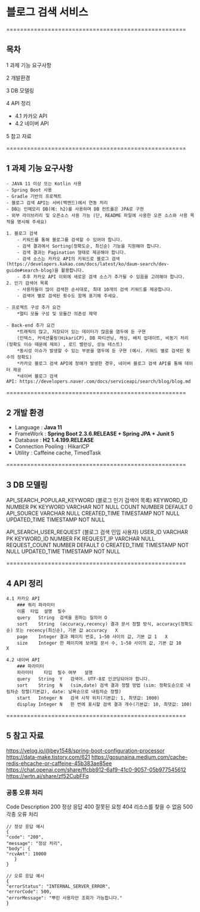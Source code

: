 # 블로그 검색 서비스
====================================================
## 목차
1 과제 기능 요구사항

2 개발환경

3 DB 모델링

4 API 정리
- 4.1 카카오 API
- 4.2 네이버 API

5 참고 자료 

====================================================

## 1 과제 기능 요구사항

	- JAVA 11 이상 또는 Kotlin 사용
	- Spring Boot 사용
	- Gradle 기반의 프로젝트
	- 블로그 검색 API는 서버(백엔드)에서 연동 처리
	- DB는 인메모리 DB(예: h2)를 사용하며 DB 컨트롤은 JPA로 구현
	- 외부 라이브러리 및 오픈소스 사용 가능 (단, README 파일에 사용한 오픈 소스와 사용 목적을 명시해 주세요)
	
	1. 블로그 검색
		- 키워드를 통해 블로그를 검색할 수 있어야 합니다.
		- 검색 결과에서 Sorting(정확도순, 최신순) 기능을 지원해야 합니다.
		- 검색 결과는 Pagination 형태로 제공해야 합니다.
		- 검색 소스는 카카오 API의 키워드로 블로그 검색(https://developers.kakao.com/docs/latest/ko/daum-search/dev-guide#search-blog)을 활용합니다.
		- 추후 카카오 API 이외에 새로운 검색 소스가 추가될 수 있음을 고려해야 합니다.
	2. 인기 검색어 목록
		- 사용자들이 많이 검색한 순서대로, 최대 10개의 검색 키워드를 제공합니다.
		- 검색어 별로 검색된 횟수도 함께 표기해 주세요.
		
	- 프로젝트 구성 추가 요건
		*멀티 모듈 구성 및 모듈간 의존성 제약
	
	- Back-end 추가 요건
		*트래픽이 많고, 저장되어 있는 데이터가 많음을 염두에 둔 구현
		(인덱스, 커넥션풀링(HikariCP), DB 파티션닝, 캐싱, 배치 업데이트, 비동기 처리(정확도 이슈 때문에 제외) , 로드 밸런싱, 성능 테스트)
		*동시성 이슈가 발생할 수 있는 부분을 염두에 둔 구현 (예시. 키워드 별로 검색된 횟수의 정확도)
		*카카오 블로그 검색 API에 장애가 발생한 경우, 네이버 블로그 검색 API를 통해 데이터 제공
		*네이버 블로그 검색 API: https://developers.naver.com/docs/serviceapi/search/blog/blog.md

====================================================

## 2 개발 환경 

- Language : **Java 11**
- FrameWork : **Spring Boot 2.3.6.RELEASE + Spring JPA + Junit 5**
- Database : **H2 1.4.199.RELEASE** 
- Connection Pooling : HikariCP
- Utility : Caffeine cache, TimedTask

====================================================

## 3 DB 모델링 

API_SEARCH_POPULAR_KEYWORD 	 (블로그 인기 검색어 목록)
	KEYWORD_ID		NUMBER 		PK
	KEYWORD			VARCHAR		NOT NULL
	COUNT			NUMBER		DEFAULT 0
	API_SOURCE		VARCHAR		NULL
	CREATED_TIME	TIMESTAMP	NOT NULL
	UPDATED_TIME 	TIMESTAMP	NOT NULL
	
API_SEARCH_USER_REQUEST		 (블로그 검색 인입 사용자)
	USER_ID			VARCHAR 	PK
	KEYWORD_ID		NUMBER 		FK
	REQUEST_IP		VARCHAR		NULL
	REQUEST_COUNT	NUMBER		DEFAULT 0
	CREATED_TIME	TIMESTAMP	NOT NULL
	UPDATED_TIME 	TIMESTAMP	NOT NULL
	
====================================================	
	
## 4 API 정리

	4.1 카카오 API
		### 쿼리 파라미터
		이름	타입	설명	필수
		query	String	검색을 원하는 질의어	O
		sort	String	(accuracy,recency) 결과 문서 정렬 방식, accuracy(정확도순) 또는 recency(최신순), 기본 값 accuracy	X
		page	Integer	결과 페이지 번호, 1~50 사이의 값, 기본 값 1	X
		size	Integer	한 페이지에 보여질 문서 수, 1~50 사이의 값, 기본 값 10	X
		
	4.2 네이버 API
		### 파라미터
		파라미터	타입	필수 여부	설명
		query	String	Y	검색어. UTF-8로 인코딩되어야 합니다.
		sort	String	N	(sim,date) 검색 결과 정렬 방법 (sim: 정확도순으로 내림차순 정렬(기본값), date: 날짜순으로 내림차순 정렬)
		start	Integer	N	검색 시작 위치(기본값: 1, 최댓값: 1000)
		display	Integer	N	한 번에 표시할 검색 결과 개수(기본값: 10, 최댓값: 100)
	
====================================================

## 5 참고 자료

https://velog.io/@bey1548/spring-boot-configuration-processor
https://data-make.tistory.com/621
https://gosunaina.medium.com/cache-redis-ehcache-or-caffeine-45b383ae85ee
https://chat.openai.com/share/ffcbb912-6af9-41c0-9057-05b977545612
https://wrtn.ai/share/zf52CubFFq

### 공통 오류 처리 

Code	Description
200		정상 응답
400		잘못된 요청
404		리소스를 찾을 수 없음
500		각종 오류 처리

```
// 정상 응답 예시
{
"code": "200",
"message": "정상 처리",
"body": {
"rcvAmt": 10000
   }
}

// 오류 응답 예시
{
"errorStatus": "INTERNAL_SERVER_ERROR",
"errorCode": 500,
"errorMessage": "뿌린 사용자만 조회가 가능합니다."
}
```


